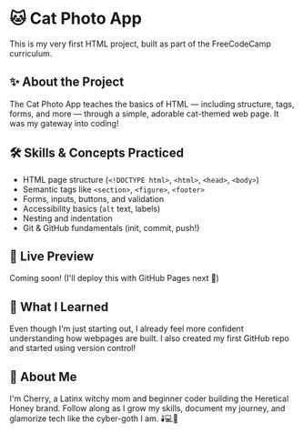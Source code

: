 # 🐱 Cat Photo App

This is my very first HTML project, built as part of the FreeCodeCamp curriculum.

## ✨ About the Project

The Cat Photo App teaches the basics of HTML — including structure, tags, forms, and more — through a simple, adorable cat-themed web page. It was my gateway into coding!

## 🛠️ Skills & Concepts Practiced

- HTML page structure (`<!DOCTYPE html>`, `<html>`, `<head>`, `<body>`)
- Semantic tags like `<section>`, `<figure>`, `<footer>`
- Forms, inputs, buttons, and validation
- Accessibility basics (`alt` text, labels)
- Nesting and indentation
- Git & GitHub fundamentals (init, commit, push!)

## 🧪 Live Preview

Coming soon! (I'll deploy this with GitHub Pages next 🔮)

## 📝 What I Learned

Even though I'm just starting out, I already feel more confident understanding how webpages are built. I also created my first GitHub repo and started using version control!

## 💖 About Me

I'm Cherry, a Latinx witchy mom and beginner coder building the Heretical Honey brand. Follow along as I grow my skills, document my journey, and glamorize tech like the cyber-goth I am. 🕯️💻🌙

